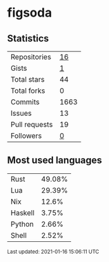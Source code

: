 # figsoda


## Statistics

<table>
    <tr>
        <td>Repositories</td>
        <td><a href="https://github.com/figsoda?tab=repositories">16</a></td>
    </tr>
    <tr>
        <td>Gists</td>
        <td><a href="https://gist.github.com/figsoda">1</a></td>
    </tr>
    <tr>
        <td>Total stars</td>
        <td>44</td>
    </tr>
    <tr>
        <td>Total forks</td>
        <td>0</td>
    </tr>
    <tr>
        <td>Commits</td>
        <td>1663</td>
    </tr>
    <tr>
        <td>Issues</td>
        <td>13</td>
    </tr>
    <tr>
        <td>Pull requests</td>
        <td>19</td>
    </tr>
    <tr>
        <td>Followers</td>
        <td><a href="https://github.com/figsoda?tab=followers">0</a></td>
    </tr>
</table>


## Most used languages

<table>
<tr><td>Rust</td><td>49.08%</td></tr>
<tr><td>Lua</td><td>29.39%</td></tr>
<tr><td>Nix</td><td>12.6%</td></tr>
<tr><td>Haskell</td><td>3.75%</td></tr>
<tr><td>Python</td><td>2.66%</td></tr>
<tr><td>Shell</td><td>2.52%</td></tr>
</table>


<sub>Last updated: 2021-01-16 15:06:11 UTC</sub>
